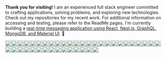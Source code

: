 **Thank you for visiting!** I am an experienced full stack engineer committed to crafting applications, solving problems, and exploring new technologies. Check out my repositories for my recent work. For additional information on accessing and testing, please refer to the ReadMe pages.   I'm currently building a [real-time messaging application using React, Nest.js, GraphQL, MongoDB, and Material UI](https://github.com/jparkley/nestjs-react-graphql-chatwhizzy-front). 🔭

<img  src="https://img.shields.io/badge/typescript-%23007ACC.svg?style=for-the-badge&logo=typescript&logoColor=white" height=20><img  src="https://img.shields.io/badge/Node.js-339933?style=for-the-badge&logo=nodedotjs&logoColor=white" height=20><img src="https://img.shields.io/badge/nestjs-%23E0234E.svg?style=for-the-badge&logo=nestjs&logoColor=white" height=20><img src="https://img.shields.io/badge/Express.js-000000?style=for-the-badge&logo=express&logoColor=white" height=20><img  src="https://img.shields.io/badge/JavaScript-323330?style=for-the-badge&logo=javascript&logoColor=F7DF1E" height=20><img src="https://img.shields.io/badge/React-20232A?style=for-the-badge&logo=react&logoColor=61DAFB" height=20><img  src="https://img.shields.io/badge/Redux-593D88?style=for-the-badge&logo=redux&logoColor=white" height=20><img  src="https://img.shields.io/badge/next%20js-000000?style=for-the-badge&logo=nextdotjs&logoColor=white" height=20><img src="https://img.shields.io/badge/-ApolloGraphQL-311C87?style=for-the-badge&logo=apollo-graphql" height=20><img src="https://img.shields.io/badge/-GraphQL-E10098?style=for-the-badge&logo=graphql&logoColor=white" height=20><img  src="https://img.shields.io/badge/Postman-FF6C37?style=for-the-badge&logo=Postman&logoColor=white" height=20><img  src="https://img.shields.io/badge/PHP-777BB4?style=for-the-badge&logo=php&logoColor=white" height=20><img  src="https://img.shields.io/badge/Laravel-FF2D20?style=for-the-badge&logo=laravel&logoColor=white" height=20><img src="https://img.shields.io/badge/Java-ED8B00?style=for-the-badge&logo=java&logoColor=white" height=20><img  src="https://img.shields.io/badge/C-00599C?style=for-the-badge&logo=c&logoColor=white" height=20><img src="https://img.shields.io/badge/MySQL-00000F?style=for-the-badge&logo=mysql&logoColor=white" height=20><img src="https://img.shields.io/badge/PostgreSQL-316192?style=for-the-badge&logo=postgresql&logoColor=white" height=20><img src="https://img.shields.io/badge/MongoDB-4EA94B?style=for-the-badge&logo=mongodb&logoColor=white" height=20><img  src="https://img.shields.io/badge/SQLite-07405E?style=for-the-badge&logo=sqlite&logoColor=white" height=20><img  src="https://img.shields.io/badge/HTML5-E34F26?style=for-the-badge&logo=html5&logoColor=white" height=20><img  src="https://img.shields.io/badge/CSS3-1572B6?style=for-the-badge&logo=css3&logoColor=white" height=20><img  src="https://img.shields.io/badge/Sass-CC6699?style=for-the-badge&logo=sass&logoColor=white" height=20><img  src="https://img.shields.io/badge/Tailwind_CSS-38B2AC?style=for-the-badge&logo=tailwind-css&logoColor=white" height=20><img  src="https://img.shields.io/badge/Bootstrap-563D7C?style=for-the-badge&logo=bootstrap&logoColor=white" height=20><img src="https://img.shields.io/badge/Jest-C21325?style=for-the-badge&logo=jest&logoColor=white" height=20><img  src="https://img.shields.io/badge/Webpack-8DD6F9?style=for-the-badge&logo=Webpack&logoColor=white" height=20><img src="https://img.shields.io/badge/Lerna-3E3E3E?style=for-the-badge&logo=lerna&logoColor=white" height=20><img src="https://img.shields.io/badge/npm-CB3837?style=for-the-badge&logo=npm&logoColor=white" height=20><img  src="https://img.shields.io/badge/GIT-E44C30?style=for-the-badge&logo=git&logoColor=white" height=20><img src="https://img.shields.io/badge/Docker-2CA5E0?style=for-the-badge&logo=docker&logoColor=white" height=20><img src="https://img.shields.io/badge/Stripe-626CD9?style=for-the-badge&logo=Stripe&logoColor=white" height=20><img src="https://img.shields.io/badge/Swagger-85EA2D?style=for-the-badge&logo=Swagger&logoColor=white" height=20><img src="https://img.shields.io/badge/DATADOG-632CA6?style=for-the-badge&logo=datadog&logoColor=white" height=20><img src="https://img.shields.io/badge/VIM-%2311AB00.svg?&style=for-the-badge&logo=vim&logoColor=white" height=20><img src="https://img.shields.io/badge/Eclipse-2C2255?style=for-the-badge&logo=eclipse&logoColor=white" height=20><img src="https://img.shields.io/badge/Figma-F24E1E?style=for-the-badge&logo=figma&logoColor=white" height=20><img src="https://img.shields.io/badge/Jira-0052CC?style=for-the-badge&logo=Jira&logoColor=white" height=20><img src="https://img.shields.io/badge/Heroku-430098?style=for-the-badge&logo=heroku&logoColor=white" height=20><img src="https://img.shields.io/badge/Netlify-00C7B7?style=for-the-badge&logo=netlify&logoColor=white" height=20><img src="https://img.shields.io/badge/Amazon_AWS-FF9900?style=for-the-badge&logo=amazonaws&logoColor=white" height=20>

<!-- <img  style="width:50px" src="https://github.com/jparkley/jparkley/blob/master/logo-taekwondo-01-s.jpg"> -->

<!--
**jparkley/jparkley** is a ✨ _special_ ✨ repository because its `README.md` (this file) appears on your GitHub profile.

Here are some ideas to get you started:

- 🔭 I’m currently working on ...
- 🌱 I’m currently learning ...
- 👯 I’m looking to collaborate on ...
- 🤔 I’m looking for help with ...
- 💬 Ask me about ...
- 📫 How to reach me: ...
- 😄 Pronouns: ...
- ⚡ Fun fact: ...
-->
